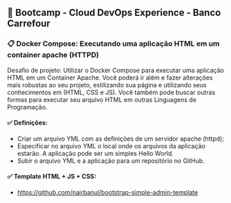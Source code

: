 ## 🚀 Bootcamp - Cloud DevOps Experience - Banco Carrefour

### 📋 Docker Compose: Executando uma aplicação HTML em um container apache (HTTPD)

Desafio de projeto: Utilizar o Docker Compose para executar uma aplicação HTML em um Container Apache. Você poderá ir além e fazer alterações mais robustas ao seu projeto, estilizando sua página e utilizando seus conhecimentos em (HTML, CSS e JS). Você também pode buscar outras formas para executar seu arquivo HTML em outras Linguagens de Programação.

#### :white_check_mark: Definições:

* Criar um arquivo YML com as definições de um servidor apache (httpd);
* Especificar no arquivo YML o local onde os arquivos da aplicação estarão. A aplicação pode ser um simples Hello World. 
* Subir o arquivo YML e a aplicação para um repositório no GitHub.


#### :white_check_mark: Template HTML + JS + CSS:

* https://github.com/nairbanul/bootstrap-simple-admin-template
